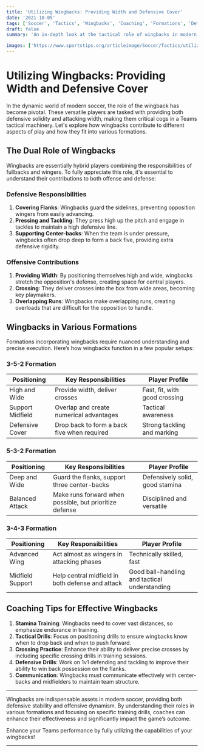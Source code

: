 ```yaml
---
title: 'Utilizing Wingbacks: Providing Width and Defensive Cover'
date: '2021-10-05'
tags: ['Soccer', 'Tactics', 'Wingbacks', 'Coaching', 'Formations', 'Defense', 'Attack', 'Strategy', 'Player Roles']
draft: false
summary: 'An in-depth look at the tactical role of wingbacks in modern soccer, discussing their contributions to both defensive solidity and attacking width in various formations.'

images: ['https://www.sportstips.org/articleimage/Soccer/Tactics/utilizing_wingbacks_providing_width_and_defensive_cover.webp']
---
```


# Utilizing Wingbacks: Providing Width and Defensive Cover

In the dynamic world of modern soccer, the role of the wingback has become pivotal. These versatile players are tasked with providing both defensive solidity and attacking width, making them critical cogs in a Teams tactical machinery. Let's explore how wingbacks contribute to different aspects of play and how they fit into various formations.

## The Dual Role of Wingbacks

Wingbacks are essentially hybrid players combining the responsibilities of fullbacks and wingers. To fully appreciate this role, it's essential to understand their contributions to both offense and defense:

### Defensive Responsibilities

1. **Covering Flanks**: Wingbacks guard the sidelines, preventing opposition wingers from easily advancing.
2. **Pressing and Tackling**: They press high up the pitch and engage in tackles to maintain a high defensive line.
3. **Supporting Center-backs**: When the team is under pressure, wingbacks often drop deep to form a back five, providing extra defensive rigidity.

### Offensive Contributions

1. **Providing Width**: By positioning themselves high and wide, wingbacks stretch the opposition's defense, creating space for central players.
2. **Crossing**: They deliver crosses into the box from wide areas, becoming key playmakers.
3. **Overlapping Runs**: Wingbacks make overlapping runs, creating overloads that are difficult for the opposition to handle.

## Wingbacks in Various Formations

Formations incorporating wingbacks require nuanced understanding and precise execution. Here’s how wingbacks function in a few popular setups:

### 3-5-2 Formation

| Positioning      | Key Responsibilities                          | Player Profile                   |
|------------------|------------------------------------------------|----------------------------------|
| High and Wide    | Provide width, deliver crosses                 | Fast, fit, with good crossing    |
| Support Midfield | Overlap and create numerical advantages        | Tactical awareness               |
| Defensive Cover  | Drop back to form a back five when required    | Strong tackling and marking      |

### 5-3-2 Formation

| Positioning      | Key Responsibilities                             | Player Profile                   |
|------------------|-------------------------------------------------|----------------------------------|
| Deep and Wide    | Guard the flanks, support three center-backs     | Defensively solid, good stamina  |
| Balanced Attack  | Make runs forward when possible, but prioritize defense | Disciplined and versatile         |

### 3-4-3 Formation

| Positioning      | Key Responsibilities                             | Player Profile                   |
|------------------|-------------------------------------------------|----------------------------------|
| Advanced Wing    | Act almost as wingers in attacking phases        | Technically skilled, fast        |
| Midfield Support | Help central midfield in both defense and attack | Good ball-handling and tactical understanding |

## Coaching Tips for Effective Wingbacks

1. **Stamina Training**: Wingbacks need to cover vast distances, so emphasize endurance in training.
2. **Tactical Drills**: Focus on positioning drills to ensure wingbacks know when to drop back and when to push forward.
3. **Crossing Practice**: Enhance their ability to deliver precise crosses by including specific crossing drills in training sessions.
4. **Defensive Drills**: Work on 1v1 defending and tackling to improve their ability to win back possession on the flanks.
5. **Communication**: Wingbacks must communicate effectively with center-backs and midfielders to maintain team structure.

---

Wingbacks are indispensable assets in modern soccer, providing both defensive stability and offensive dynamism. By understanding their roles in various formations and focusing on specific training drills, coaches can enhance their effectiveness and significantly impact the game’s outcome.

Enhance your Teams performance by fully utilizing the capabilities of your wingbacks!

---